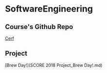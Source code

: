 # SoftwareEngineering

## Course's Github Repo
[Cerf](https://github.com/comp3053/Cerf)

## Project
[Brew Day!](SCORE 2018 Project_Brew Day!.md)
